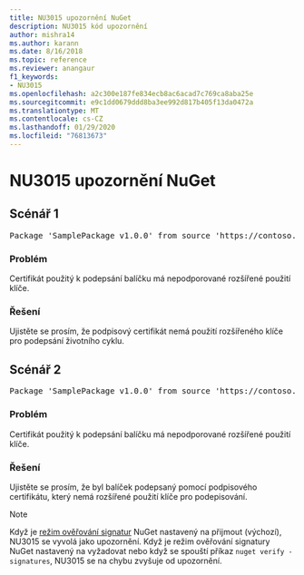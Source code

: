 ```yaml
---
title: NU3015 upozornění NuGet
description: NU3015 kód upozornění
author: mishra14
ms.author: karann
ms.date: 8/16/2018
ms.topic: reference
ms.reviewer: anangaur
f1_keywords:
- NU3015
ms.openlocfilehash: a2c300e187fe834ecb8ac6acad7c769ca8aba25e
ms.sourcegitcommit: e9c1dd0679ddd8ba3ee992d817b405f13da0472a
ms.translationtype: MT
ms.contentlocale: cs-CZ
ms.lasthandoff: 01/29/2020
ms.locfileid: "76813673"
---
```

# <a name="nuget-warning-nu3015"></a>NU3015 upozornění NuGet

## <a name="scenario-1"></a>Scénář 1

<pre>Package 'SamplePackage v1.0.0' from source 'https://contoso.com/index.json': The lifetime signing EKU in the primary signature's certificate is not supported.</pre>

### <a name="issue"></a>Problém

Certifikát použitý k podepsání balíčku má nepodporované rozšířené použití klíče.


### <a name="solution"></a>Řešení

Ujistěte se prosím, že podpisový certifikát nemá použití rozšířeného klíče pro podepsání životního cyklu.



## <a name="scenario-2"></a>Scénář 2

<pre>Package 'SamplePackage v1.0.0' from source 'https://contoso.com/index.json': The lifetime signing EKU in the signing certificate is not supported.</pre>

### <a name="issue"></a>Problém

Certifikát použitý k podepsání balíčku má nepodporované rozšířené použití klíče.


### <a name="solution"></a>Řešení

Ujistěte se prosím, že byl balíček podepsaný pomocí podpisového certifikátu, který nemá rozšířené použití klíče pro podepisování.


> [!Note]
> Když je [režim ověřování signatur](../../consume-packages/installing-signed-packages.md#configure-package-signature-requirements) NuGet nastavený na přijmout (výchozí), NU3015 se vyvolá jako upozornění. Když je režim ověřování signatury NuGet nastavený na vyžadovat nebo když se spouští příkaz `nuget verify -signatures`, NU3015 se na chybu zvyšuje od upozornění. 

